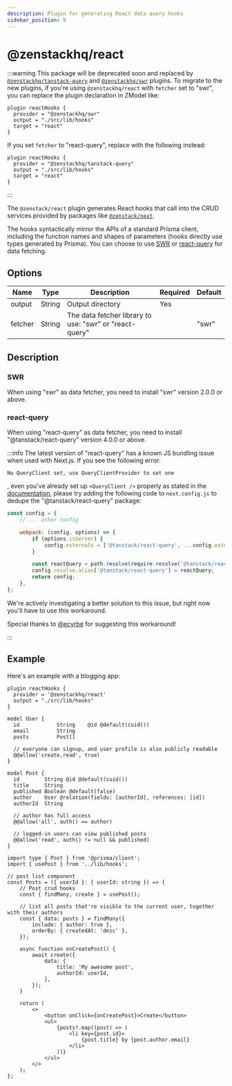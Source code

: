 ```yaml
---
description: Plugin for generating React data query hooks
sidebar_position: 9
---
```


# @zenstackhq/react

:::warning
This package will be deprecated soon and replaced by [`@zenstackhq/tanstack-query`](/docs/reference/plugins/tanstack-query) and [`@zenstackhq/swr`](/docs/reference/plugins/swr) plugins. To migrate to the new plugins, if you're using `@zenstackhq/react` with `fetcher` set to "swr", you can replace the plugin declaration in ZModel like:

```prisma
plugin reactHooks {
  provider = "@zenstackhq/swr"
  output = "./src/lib/hooks"
  target = "react"
}
```

If you set `fetcher` to "react-query", replace with the following instead:

```prisma
plugin reactHooks {
  provider = "@zenstackhq/tanstack-query"
  output = "./src/lib/hooks"
  target = "react"
}
```
:::

The `@zenstack/react` plugin generates React hooks that call into the CRUD services provided by packages like [`@zenstack/next`](/docs/reference/server-adapters/next).

The hooks syntactically mirror the APIs of a standard Prisma client, including the function names and shapes of parameters (hooks directly use types generated by Prisma). You can choose to use [SWR](https://swr.vercel.app/) or [react-query](https://tanstack.com/query/latest/) for data fetching.

## Options

| Name    | Type   | Description                                             | Required | Default |
| ------- | ------ | ------------------------------------------------------- | -------- | ------- |
| output  | String | Output directory                                        | Yes      |         |
| fetcher | String | The data fetcher library to use: "swr" or "react-query" |          | "swr"   |

## Description

### SWR

When using "swr" as data fetcher, you need to install "swr" version 2.0.0 or above.

### react-query

When using "react-query" as data fetcher, you need to install "@tanstack/react-query" version 4.0.0 or above.

:::info
The latest version of "react-query" has a known JS bundling issue when used with Next.js. If you see the following error:

```
No QueryClient set, use QueryClientProvider to set one
```

, even you've already set up `<QueryClient />` properly as stated in the [documentation](https://tanstack.com/query/latest/docs/react/quick-start), please try adding the following code to `next.config.js` to dedupe the "@tanstack/react-query" package:

```js
const config = {
    // ... other config

    webpack: (config, options) => {
        if (options.isServer) {
            config.externals = ['@tanstack/react-query', ...config.externals];
        }

        const reactQuery = path.resolve(require.resolve('@tanstack/react-query'));
        config.resolve.alias['@tanstack/react-query'] = reactQuery;
        return config;
    },
};
```

We're actively investigating a better solution to this issue, but right now you'll have to use this workaround.

Special thanks to [@ecyrbe](https://github.com/ecyrbe) for suggesting this workaround!

:::

## Example

Here's an example with a blogging app:

```prisma title='/schema.zmodel'
plugin reactHooks {
  provider = '@zenstackhq/react'
  output = "./src/lib/hooks"
}

model User {
  id            String    @id @default(cuid())
  email         String
  posts         Post[]

  // everyone can signup, and user profile is also publicly readable
  @@allow('create,read', true)
}

model Post {
  id        String @id @default(cuid())
  title     String
  published Boolean @default(false)
  author    User @relation(fields: [authorId], references: [id])
  authorId  String

  // author has full access
  @@allow('all', auth() == author)

  // logged-in users can view published posts
  @@allow('read', auth() != null && published)
}
```

```tsx title='/src/components/posts.tsx'
import type { Post } from '@prisma/client';
import { usePost } from '../lib/hooks';

// post list component
const Posts = ({ userId }: { userId: string }) => {
    // Post crud hooks
    const { findMany, create } = usePost();

    // list all posts that're visible to the current user, together with their authors
    const { data: posts } = findMany({
        include: { author: true },
        orderBy: { createdAt: 'desc' },
    });

    async function onCreatePost() {
        await create({
            data: {
                title: 'My awesome post',
                authorId: userId,
            },
        });
    }

    return (
        <>
            <button onClick={onCreatePost}>Create</button>
            <ul>
                {posts?.map((post) => (
                    <li key={post.id}>
                        {post.title} by {post.author.email}
                    </li>
                ))}
            </ul>
        </>
    );
};
```
